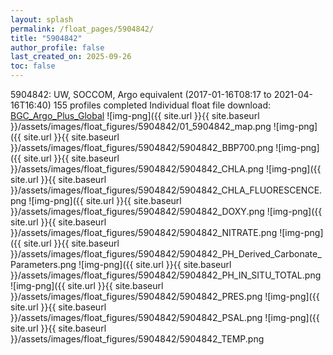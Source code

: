 ```yaml
---
layout: splash
permalink: /float_pages/5904842/
title: "5904842"
author_profile: false
last_created_on: 2025-09-26
toc: false
---
```

 
5904842: UW, SOCCOM, Argo equivalent (2017-01-16T08:17 to 2021-04-16T16:40)
155 profiles completed
Individual float file download: [BGC_Argo_Plus_Global](https://ftp.soest.hawaii.edu/bgc_argo_plus/Individual_Floats/outliers_removed/5904842_Sprof_processed.nc)
![img-png]({{ site.url }}{{ site.baseurl }}/assets/images/float_figures/5904842/01_5904842_map.png
![img-png]({{ site.url }}{{ site.baseurl }}/assets/images/float_figures/5904842/5904842_BBP700.png
![img-png]({{ site.url }}{{ site.baseurl }}/assets/images/float_figures/5904842/5904842_CHLA.png
![img-png]({{ site.url }}{{ site.baseurl }}/assets/images/float_figures/5904842/5904842_CHLA_FLUORESCENCE.png
![img-png]({{ site.url }}{{ site.baseurl }}/assets/images/float_figures/5904842/5904842_DOXY.png
![img-png]({{ site.url }}{{ site.baseurl }}/assets/images/float_figures/5904842/5904842_NITRATE.png
![img-png]({{ site.url }}{{ site.baseurl }}/assets/images/float_figures/5904842/5904842_PH_Derived_Carbonate_Parameters.png
![img-png]({{ site.url }}{{ site.baseurl }}/assets/images/float_figures/5904842/5904842_PH_IN_SITU_TOTAL.png
![img-png]({{ site.url }}{{ site.baseurl }}/assets/images/float_figures/5904842/5904842_PRES.png
![img-png]({{ site.url }}{{ site.baseurl }}/assets/images/float_figures/5904842/5904842_PSAL.png
![img-png]({{ site.url }}{{ site.baseurl }}/assets/images/float_figures/5904842/5904842_TEMP.png
